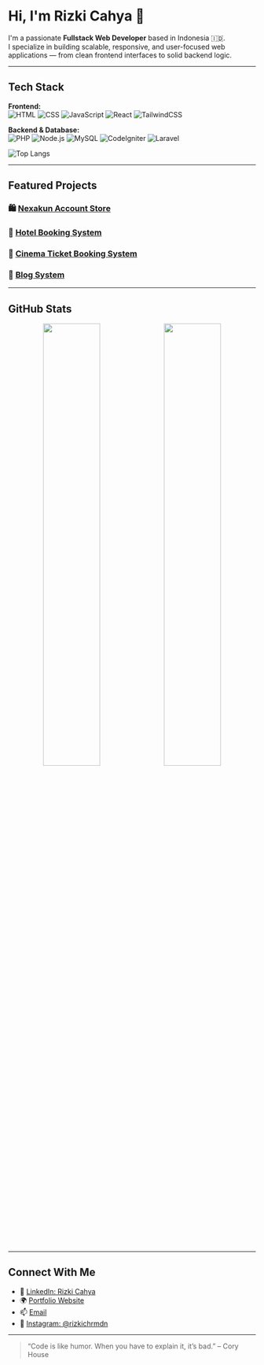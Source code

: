 # Hi, I'm Rizki Cahya 👋

I'm a passionate **Fullstack Web Developer** based in Indonesia 🇮🇩.  
I specialize in building scalable, responsive, and user-focused web applications — from clean frontend interfaces to solid backend logic.

---

## Tech Stack

**Frontend:**  
![HTML](https://img.shields.io/badge/HTML5-E34F26?style=flat&logo=html5&logoColor=white)
![CSS](https://img.shields.io/badge/CSS3-1572B6?style=flat&logo=css3&logoColor=white)
![JavaScript](https://img.shields.io/badge/JavaScript-F7DF1E?style=flat&logo=javascript&logoColor=black)
![React](https://img.shields.io/badge/React-61DAFB?style=flat&logo=react&logoColor=black)
![TailwindCSS](https://img.shields.io/badge/TailwindCSS-38B2AC?style=flat&logo=tailwind-css&logoColor=white)

**Backend & Database:**  
![PHP](https://img.shields.io/badge/PHP-777BB4?style=flat&logo=php&logoColor=white)
![Node.js](https://img.shields.io/badge/Node.js-339933?style=flat&logo=node.js&logoColor=white)
![MySQL](https://img.shields.io/badge/MySQL-4479A1?style=flat&logo=mysql&logoColor=white)
![CodeIgniter](https://img.shields.io/badge/CodeIgniter-DD4814?style=flat&logo=codeigniter&logoColor=white)
![Laravel](https://img.shields.io/badge/Laravel-FF2D20?style=flat&logo=laravel&logoColor=white)


![Top Langs](https://github-readme-stats.vercel.app/api/top-langs/?username=rizkicahya-ramdani&layout=compact&theme=radical)

---

## Featured Projects

### 🛍️ [Nexakun Account Store](https://github.com/rizkicahya-ramdani/nexakun-accountstore)

### 🏨 [Hotel Booking System](https://github.com/rizkicahya-ramdani/aplikasi-pemesanan-hotel)

### 🎥 [Cinema Ticket Booking System](https://github.com/Fauzi-Taufiq/bioskop)

### 📰 [Blog System](https://github.com/rizkicahya-ramdani/ClaireBlog)

---

## GitHub Stats

<p align="center">
  <img src="https://github-readme-stats.vercel.app/api?username=rizkicahya-ramdani&show_icons=true&theme=radical" width="48%"/>
  <img src="https://streak-stats.demolab.com?user=rizkicahya-ramdani&theme=radical" width="48%"/>
</p>

---

## Connect With Me

- 💼 [LinkedIn: Rizki Cahya](https://linkedin.com/in/rizkicahya)
- 🌍 [Portfolio Website](https://rizkicahya.vercel.app)
- 📫 [Email](mailto:rizki.cahya03@gmail.com)
- 📸 [Instagram: @rizkichrmdn](https://instagram.com/rizkichrmdn)

---

> “Code is like humor. When you have to explain it, it’s bad.” – Cory House
